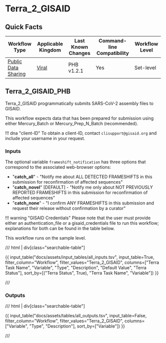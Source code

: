 # Terra_2_GISAID

## Quick Facts

| **Workflow Type** | **Applicable Kingdom** | **Last Known Changes** | **Command-line Compatibility** | **Workflow Level** |
|---|---|---|---|---|
| [Public Data Sharing](../../workflows_overview/workflows_type.md/#public-data-sharing) | [Viral](../../workflows_overview/workflows_kingdom.md/#viral) | PHB v1.2.1 | Yes | Set-level |

## Terra_2_GISAID_PHB

Terra_2_GISAID programmatically submits SARS-CoV-2 assembly files to GISAID.

This workflow expects data that has been prepared for submission using either Mercury_Batch or Mercury_Prep_N_Batch (recommended).

!!! dna "client-ID"
    To obtain a client-ID, contact `clisupport@gisaid.org` and include your username in your request.

### Inputs

The optional variable `frameshift_notification` has three options that correspond to the associated web-browser options:

- "**catch_all**" - "Notify me about ALL DETECTED FRAMESHIFTS in this submission for reconfirmation of affected sequences"
- "**catch_novel**" [DEFAULT] - "Notify me only about NOT PREVIOUSLY REPORTED FRAMESHIFTS in this submission for reconfirmation of affected sequences"
- "**catch_none**" - "I confirm ANY FRAMESHIFTS in this submission and request their release without confirmation by a curator"

!!! warning "GISAID Credentials"
    Please note that the user must provide either an authentication_file or a gisaid_credentials file to run this workflow; explanations for both can be found in the table below.

This workflow runs on the sample level.

/// html | div[class="searchable-table"]

{{ input_table("docs/assets/input_tables/all_inputs.tsv", input_table=True, filter_column="Workflow", filter_values="Terra_2_GISAID", columns=["Terra Task Name", "Variable", "Type", "Description", "Default Value", "Terra Status"], sort_by=[("Terra Status", True), "Terra Task Name", "Variable"]) }}

///

### Outputs

/// html | div[class="searchable-table"]

{{ input_table("docs/assets/tables/all_outputs.tsv", input_table=False, filter_column="Workflow", filter_values="Terra_2_GISAID", columns=["Variable", "Type", "Description"], sort_by=["Variable"]) }}

///
